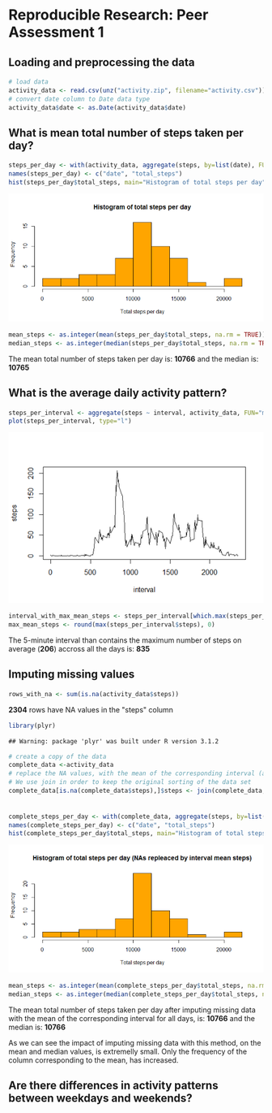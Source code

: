 # Reproducible Research: Peer Assessment 1


## Loading and preprocessing the data

```r
# load data
activity_data <- read.csv(unz("activity.zip", filename="activity.csv"))
# convert date column to Date data type
activity_data$date <- as.Date(activity_data$date)
```
## What is mean total number of steps taken per day?


```r
steps_per_day <- with(activity_data, aggregate(steps, by=list(date), FUN="sum"))
names(steps_per_day) <- c("date", "total_steps")
hist(steps_per_day$total_steps, main="Histogram of total steps per day", xlab="Total steps per day", col="orange", breaks=10)
```

![](./PA1_template_files/figure-html/unnamed-chunk-2-1.png) 

```r
mean_steps <- as.integer(mean(steps_per_day$total_steps, na.rm = TRUE))
median_steps <- as.integer(median(steps_per_day$total_steps, na.rm = TRUE))
```
The mean total number of steps taken per day is: **10766** and the median is: **10765**


## What is the average daily activity pattern?

```r
steps_per_interval <- aggregate(steps ~ interval, activity_data, FUN="mean", na.action = na.omit)
plot(steps_per_interval, type="l")
```

![](./PA1_template_files/figure-html/unnamed-chunk-3-1.png) 

```r
interval_with_max_mean_steps <- steps_per_interval[which.max(steps_per_interval$steps),]$interval
max_mean_steps <- round(max(steps_per_interval$steps), 0)
```

The 5-minute interval than contains the maximum number of steps on average (**206**) accross all the days is: **835**


## Imputing missing values

```r
rows_with_na <- sum(is.na(activity_data$steps))
```


**2304** rows have NA values in the "steps" column



```r
library(plyr)
```

```
## Warning: package 'plyr' was built under R version 3.1.2
```

```r
# create a copy of the data
complete_data <-activity_data
# replace the NA values, with the mean of the corresponding interval (already calculated in: steps_per_interval)
# We use join in order to keep the original sorting of the data set
complete_data[is.na(complete_data$steps),]$steps <- join(complete_data, steps_per_interval, by="interval")[is.na(complete_data$steps),4]


complete_steps_per_day <- with(complete_data, aggregate(steps, by=list(date), FUN="sum"))
names(complete_steps_per_day) <- c("date", "total_steps")
hist(complete_steps_per_day$total_steps, main="Histogram of total steps per day (NAs repleaced by interval mean steps)", xlab="Total steps per day", col="orange", breaks=10)
```

![](./PA1_template_files/figure-html/unnamed-chunk-5-1.png) 

```r
mean_steps <- as.integer(mean(complete_steps_per_day$total_steps, na.rm = TRUE))
median_steps <- as.integer(median(complete_steps_per_day$total_steps, na.rm = TRUE))
```

The mean total number of steps taken per day after imputing missing data with the mean of the corresponding interval for all days, is: **10766** and the median is: **10766**

As we can see the impact of imputing missing data with this method, on the mean and median values, is extremelly small. Only the frequency of the column corresponding to the mean, has increased.


## Are there differences in activity patterns between weekdays and weekends?
